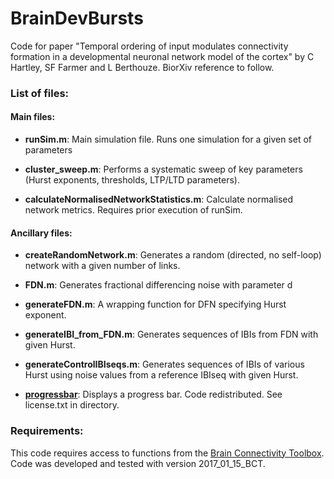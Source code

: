 # BrainDevBursts
Code for paper "Temporal ordering of input modulates connectivity formation in a developmental neuronal network model of the cortex" by C Hartley, SF Farmer and L Berthouze. 
BiorXiv reference to follow. 

### List of files: 

#### Main files: 

* **runSim.m**: Main simulation file. Runs one simulation for a given set of parameters

* **cluster_sweep.m**: Performs a systematic sweep of key parameters (Hurst exponents, thresholds, LTP/LTD parameters). 

* **calculateNormalisedNetworkStatistics.m**: Calculate normalised network metrics. Requires prior execution of runSim. 


#### Ancillary files: 

* **createRandomNetwork.m**: Generates a random (directed, no self-loop) network with a given number of links.

* **FDN.m**: Generates fractional differencing noise with parameter d

* **generateFDN.m**: A wrapping function for DFN specifying Hurst exponent. 

* **generateIBI_from_FDN.m**: Generates sequences of IBIs from FDN with given Hurst. 

* **generateControlIBIseqs.m**: Generates sequences of IBIs of various Hurst using noise values from a reference IBIseq with given Hurst. 

* **[progressbar](https://uk.mathworks.com/matlabcentral/fileexchange/6922-progressbar)**: Displays a progress bar. Code redistributed. See license.txt in directory. 


### Requirements: 

This code requires access to functions from the [Brain Connectivity Toolbox](https://sites.google.com/site/bctnet/). Code was developed and tested with version 2017_01_15_BCT.  

